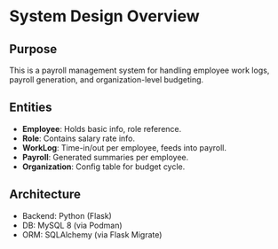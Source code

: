 # System Design Overview

## Purpose
This is a payroll management system for handling employee work logs, payroll generation, and organization-level budgeting.

## Entities
- **Employee**: Holds basic info, role reference.
- **Role**: Contains salary rate info.
- **WorkLog**: Time-in/out per employee, feeds into payroll.
- **Payroll**: Generated summaries per employee.
- **Organization**: Config table for budget cycle.

## Architecture
- Backend: Python (Flask)
- DB: MySQL 8 (via Podman)
- ORM: SQLAlchemy (via Flask Migrate)

